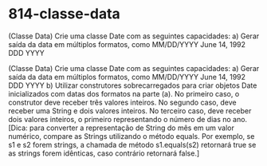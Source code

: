 # 814-classe-data
(Classe Data) Crie uma classe Date com as seguintes capacidades: a) Gerar saída da data em múltiplos formatos, como MM/DD/YYYY June 14, 1992 DDD YYYY

(Classe Data) Crie uma classe Date com as seguintes capacidades:
a) Gerar saída da data em múltiplos formatos, como
MM/DD/YYYY
June 14, 1992
DDD YYYY
b) Utilizar construtores sobrecarregados para criar objetos Date inicializados com datas dos formatos na parte (a). No primeiro caso, o
construtor deve receber três valores inteiros. No segundo caso, deve receber uma String e dois valores inteiros. No terceiro caso, deve
receber dois valores inteiros, o primeiro representando o número de dias no ano. [Dica: para converter a representação de String do
mês em um valor numérico, compare as Strings utilizando o método equals. Por exemplo, se s1 e s2 forem strings, a chamada
de método s1.equals(s2) retornará true se as strings forem idênticas, caso contrário retornará false.]
